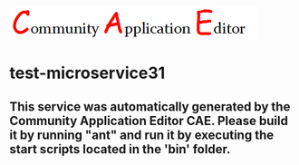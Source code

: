 ![CAE](https://github.com/cae-test/microservice-test-microservice31/blob/master/img/logo.png)  

test-microservice31
===================


This service was automatically generated by the Community Application Editor CAE. Please build it by running "ant" and run it by executing the start scripts located in the 'bin' folder.
---------------
